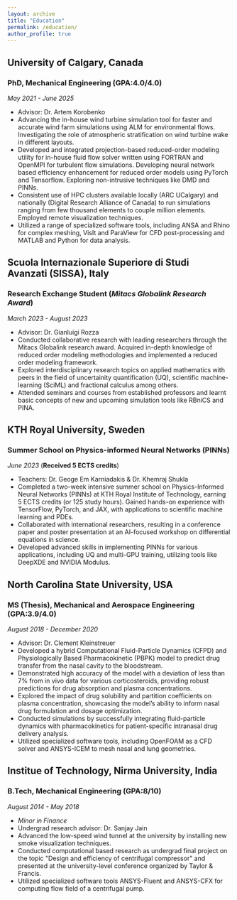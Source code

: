 ```yaml
---
layout: archive
title: "Education"
permalink: /education/
author_profile: true
---
```


## University of Calgary, Canada
### PhD, Mechanical Engineering (GPA:4.0/4.0)
_May 2021 - June 2025_

* Advisor: Dr. Artem Korobenko
* Advancing the in-house wind turbine simulation tool for faster and accurate wind farm simulations using ALM for environmental flows. Investigating the role of atmospheric stratification on wind turbine wake in different layouts.
* Developed and integrated projection-based reduced-order modeling utility for in-house fluid flow solver written using FORTRAN and OpenMPI for turbulent flow simulations. Developing neural network based efficiency enhancement for reduced order models using PyTorch and Tensorflow. Exploring non-intrusive techniques like DMD and PINNs.
* Consistent use of HPC clusters available locally (ARC UCalgary) and nationally (Digital Research Alliance of Canada) to run simulations ranging from few thousand elements to couple million elements. Employed remote visualization techniques.
* Utilized a range of specialized software tools, including ANSA and Rhino for complex meshing, VisIt and ParaView for CFD post-processing and MATLAB and Python for data analysis.

## Scuola Internazionale Superiore di Studi Avanzati (SISSA), Italy
### Research Exchange Student (_Mitacs Globalink Research Award_)
_March 2023 - August 2023_

* Advisor: Dr. Gianluigi Rozza
* Conducted collaborative research with leading researchers through the Mitacs Globalink research award. Acquired in-depth knowledge of reduced order modeling methodologies and implemented a reduced order modeling framework.
* Explored interdisciplinary research topics on applied mathematics with peers in the field of uncertainity quantification (UQ), scientific machine-learning (SciML) and fractional calculus among others.
* Attended seminars and courses from established professors and learnt basic concepts of new and upcoming simulation tools like RBniCS and PINA.

## KTH Royal University, Sweden
### Summer School on Physics-informed Neural Networks (PINNs)
_June 2023_ (**Received 5 ECTS credits**)

* Teachers: Dr. Geoge Em Karniadakis \& Dr. Khemraj Shukla
* Completed a two-week intensive summer school on Physics-Informed Neural Networks (PINNs) at KTH Royal Institute of Technology, earning 5 ECTS credits (or 125 study hours). Gained hands-on experience with TensorFlow, PyTorch, and JAX, with applications to scientific machine learning and PDEs.
* Collaborated with international researchers, resulting in a conference paper and poster presentation at an AI-focused workshop on differential equations in science.
* Developed advanced skills in implementing PINNs for various applications, including UQ and multi-GPU training, utilizing tools like DeepXDE and NVIDIA Modulus.

## North Carolina State University, USA
### MS (Thesis), Mechanical and Aerospace Engineering (GPA:3.9/4.0)
_August 2018 - December 2020_

* Advisor: Dr. Clement Kleinstreuer
* Developed a hybrid Computational Fluid-Particle Dynamics (CFPD) and Physiologically Based Pharmacokinetic (PBPK) model to predict drug transfer from the nasal cavity to the bloodstream.
* Demonstrated high accuracy of the model with a deviation of less than 7% from in vivo data for various corticosteroids, providing robust predictions for drug absorption and plasma concentrations.
* Explored the impact of drug solubility and partition coefficients on plasma concentration, showcasing the model’s ability to inform nasal drug formulation and dosage optimization.
* Conducted simulations by successfully integrating fluid-particle dynamics with pharmacokinetics for patient-specific intranasal drug delivery analysis. 
* Utilized specialized software tools, including OpenFOAM as a CFD solver and ANSYS-ICEM to mesh nasal and lung geometries.

## Institue of Technology, Nirma University, India
### B.Tech, Mechanical Engineering (GPA:8/10)
_August 2014 - May 2018_

* _Minor in Finance_
* Undergrad research advisor: Dr. Sanjay Jain
* Advanced the low-speed wind tunnel at the university by installing new smoke visualization techniques.
* Conducted computational based research as undergrad final project on the topic "Design and efficiency of centrifugal compressor" and presented at the university-level conference organized by Taylor & Francis.
* Utilized specialized software tools ANSYS-Fluent and ANSYS-CFX for computing flow field of a centrifugal pump.
